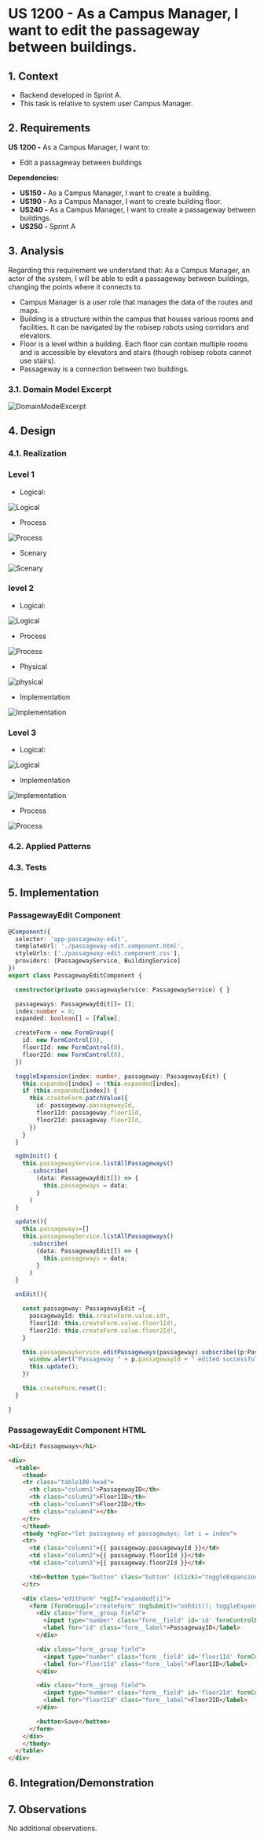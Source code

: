 # US 1200 - As a Campus Manager, I want to edit the passageway between buildings.

## 1. Context

* Backend developed in Sprint A.
* This task is relative to system user Campus Manager.

## 2. Requirements

**US 1200 -** As a Campus Manager, I want to:

* Edit a passageway between buildings

**Dependencies:**
- **US150 -** As a Campus Manager, I want to create a building.
- **US190 -** As a Campus Manager, I want to create building floor.
- **US240 -** As a Campus Manager, I want to create a passageway between buildings.
- **US250 -** Sprint A

## 3. Analysis

Regarding this requirement we understand that: As a Campus Manager, an actor of the system, I will be able to edit a passageway
between buildings, changing the points where it connects to.
* Campus Manager is a user role that manages the data of the routes and maps.
* Building is a structure within the campus that houses various rooms and facilities. It can be navigated by the robisep robots using corridors and elevators.
* Floor is a level within a building. Each floor can contain multiple rooms and is accessible by elevators and stairs (though robisep robots cannot use stairs).
* Passageway is a connection between two buildings.

### 3.1. Domain Model Excerpt

![DomainModelExcerpt](./Diagrams/DomainModelExcerpt.svg)

## 4. Design

### 4.1. Realization

### Level 1

* Logical:

![Logical](./Diagrams/Level1/LogicalView.svg)

* Process

![Process](./Diagrams/Level1/ProcessView.svg)

* Scenary

![Scenary](./Diagrams/Level1/ScenaryView.svg)

### level 2

* Logical:

![Logical](./Diagrams/Level2/LogicalView.svg)

* Process

![Process](./Diagrams/Level2/ProcessView.svg)

* Physical

![physical](./Diagrams/Level2/PhysicalView.svg)

* Implementation

![Implementation](./Diagrams/Level2/ImplementationView.svg)

### Level 3

* Logical:

![Logical](./Diagrams/Level3/LogicalView.svg)

* Implementation

![Implementation](./Diagrams/Level3/ImplementationView.svg)

* Process

![Process](./Diagrams/Level3/ProcessView.svg)

### 4.2. Applied Patterns


### 4.3. Tests



## 5. Implementation

###  PassagewayEdit Component
```typescript
@Component({
  selector: 'app-passageway-edit',
  templateUrl: './passageway-edit.component.html',
  styleUrls: ['./passageway-edit.component.css'],
  providers: [PassagewayService, BuildingService]
})
export class PassagewayEditComponent {

  constructor(private passagewayService: PassagewayService) { }

  passageways: PassagewayEdit[]= [];
  index:number = 0;
  expanded: boolean[] = [false];

  createForm = new FormGroup({
    id: new FormControl(0),
    floor1Id: new FormControl(0),
    floor2Id: new FormControl(0),
  })

  toggleExpansion(index: number, passageway: PassagewayEdit) {
    this.expanded[index] = !this.expanded[index];
    if (this.expanded[index]) {
      this.createForm.patchValue({
        id: passageway.passagewayId,
        floor1Id: passageway.floor1Id,
        floor2Id: passageway.floor2Id,
      })
    }
  }

  ngOnInit() {
    this.passagewayService.listAllPassageways()
      .subscribe(
        (data: PassagewayEdit[]) => {
          this.passageways = data;
        }
      )
  }

  update(){
    this.passageways=[]
    this.passagewayService.listAllPassageways()
      .subscribe(
        (data: PassagewayEdit[]) => {
          this.passageways = data;
        }
      )
  }

  onEdit(){

    const passageway: PassagewayEdit ={
      passagewayId: this.createForm.value.id!,
      floor1Id: this.createForm.value.floor1Id!,
      floor2Id: this.createForm.value.floor2Id!,
    }

    this.passagewayService.editPassageways(passageway).subscribe((p:Passageway) => {
      window.alert("Passageway " + p.passagewayId + " edited successfully");
      this.update();
    })

    this.createForm.reset();
  }

}
````

###  PassagewayEdit Component HTML
```html
<h1>Edit Passageways</h1>

<div>
  <table>
    <thead>
    <tr class="table100-head">
      <th class="column1">PassagewayID</th>
      <th class="column2">Floor1ID</th>
      <th class="column3">Floor2ID</th>
      <th class="column4"></th>
    </tr>
    </thead>
    <tbody *ngFor="let passageway of passageways; let i = index">
    <tr>
      <td class="column1">{{ passageway.passagewayId }}</td>
      <td class="column2">{{ passageway.floor1Id }}</td>
      <td class="column3">{{ passageway.floor2Id }}</td>

      <td><button type="button" class="button" (click)="toggleExpansion(i,passageway)">Edit</button></td>
    </tr>

    <div class="editForm" *ngIf="expanded[i]">
      <form [formGroup]="createForm" (ngSubmit)="onEdit(); toggleExpansion(i,passageway)">
        <div class="form__group field">
          <input type="number" class="form__field" id='id' formControlName="id" [readOnly]="true" />
          <label for="id" class="form__label">PassagewayID</label>
        </div>

        <div class="form__group field">
          <input type="number" class="form__field" id='floor1Id' formControlName="floor1Id" required min="1" />
          <label for="floor1Id" class="form__label">Floor1ID</label>
        </div>

        <div class="form__group field">
          <input type="number" class="form__field" id='floor2Id' formControlName="floor2Id" required min="1" />
          <label for="floor2Id" class="form__label">Floor2ID</label>
        </div>

        <button>Save</button>
      </form>
    </div>
    </tbody>
  </table>
</div>
````

## 6. Integration/Demonstration


## 7. Observations

No additional observations.
